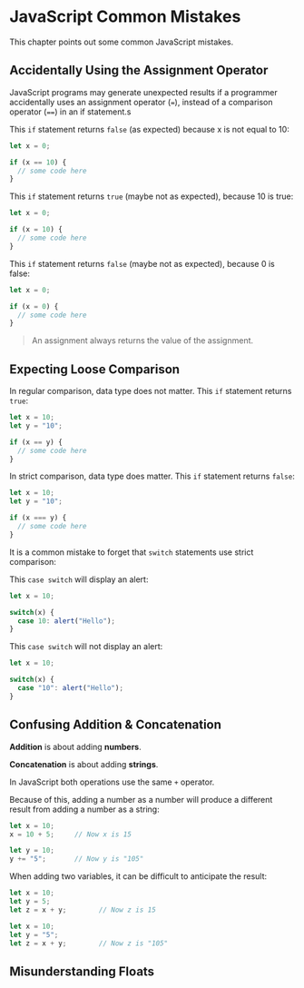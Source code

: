 # JavaScript Common Mistakes

This chapter points out some common JavaScript mistakes.

## Accidentally Using the Assignment Operator

JavaScript programs may generate unexpected results if a programmer accidentally uses an assignment operator (`=`), instead of a comparison operator (`==`) in an if statement.s

This `if` statement returns `false` (as expected) because x is not equal to 10:

```javascript
let x = 0;

if (x == 10) {
  // some code here
}
```

This `if` statement returns `true` (maybe not as expected), because 10 is true:

```javascript
let x = 0;

if (x = 10) {
  // some code here
} 
```

This `if` statement returns `false` (maybe not as expected), because 0 is false:

```javascript
let x = 0;

if (x = 0) {
  // some code here
}
```

> An assignment always returns the value of the assignment.

## Expecting Loose Comparison

In regular comparison, data type does not matter. This `if` statement returns `true`:

```javascript
let x = 10;
let y = "10";

if (x == y) {
  // some code here
}
```

In strict comparison, data type does matter. This `if` statement returns `false`:

```javascript
let x = 10;
let y = "10";

if (x === y) {
  // some code here
}
```

It is a common mistake to forget that `switch` statements use strict comparison:

This `case switch` will display an alert:

```javascript
let x = 10;

switch(x) {
  case 10: alert("Hello");
}
```

This `case switch` will not display an alert:

```javascript
let x = 10;

switch(x) {
  case "10": alert("Hello");
}
```

## Confusing Addition & Concatenation

**Addition** is about adding **numbers**.

**Concatenation** is about adding **strings**.

In JavaScript both operations use the same `+` operator.

Because of this, adding a number as a number will produce a different result from adding a number as a string:

```javascript
let x = 10;
x = 10 + 5;     // Now x is 15

let y = 10;
y += "5";       // Now y is "105"
```

When adding two variables, it can be difficult to anticipate the result:

```javascript
let x = 10;
let y = 5;
let z = x + y;        // Now z is 15

let x = 10;
let y = "5";
let z = x + y;        // Now z is "105"
```

## Misunderstanding Floats